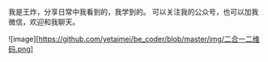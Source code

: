 
我是王炸，分享日常中我看到的，我学到的。
可以关注我的公众号，也可以加我微信，欢迎和我聊天。


![image][https://github.com/yetaimei/be_coder/blob/master/img/二合一二维码.png]
